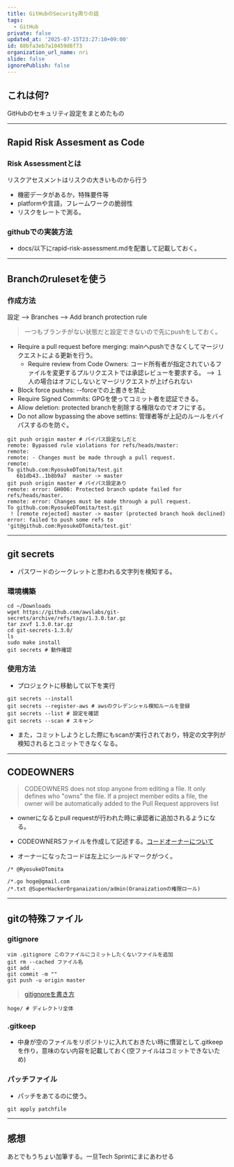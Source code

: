 ```yaml
---
title: GitHubのSecurity周りの話
tags:
  - GitHub
private: false
updated_at: '2025-07-15T23:27:10+09:00'
id: 88bfa3eb7a10459d6f73
organization_url_name: nri
slide: false
ignorePublish: false
---
```

## これは何?

GitHubのセキュリティ設定をまとめたもの

---


## Rapid Risk Assesment as Code

### Risk Assessmentとは
リスクアセスメントはリスクの大きいものから行う
- 機密データがあるか，特殊要件等
- platformや言語，フレームワークの脆弱性
- リスクをレートで測る。

### githubでの実装方法

- docs/以下にrapid-risk-assessment.mdを配置して記載しておく。

---


## Branchのrulesetを使う

### 作成方法
設定 --> Branches --> Add branch protection rule
> 一つもブランチがない状態だと設定できないので先にpushをしておく。
- Require a pull request before merging: mainへpushできなくしてマージリクエストによる更新を行う。
    - Require review from Code Owners: コード所有者が指定されているファイルを変更するプルリクエストでは承認レビューを要求する。 --> １人の場合はオフにしないとマージリクエストが上げられない
- Block force pushes: --forceでの上書きを禁止
- Require Signed Commits: GPGを使ってコミット者を認証できる。
- Allow deletion: protected branchを削除する権限なのでオフにする。
- Do not allow bypassing the above settins: 管理者等が上記のルールをバイパスするのを防ぐ。

```shell
git push origin master # バイパス設定なしだと
remote: Bypassed rule violations for refs/heads/master:
remote: 
remote: - Changes must be made through a pull request.
remote: 
To github.com:RyosukeDTomita/test.git
   6b1db43..1b8b9a7  master -> master
git push origin master # バイパス設定あり
remote: error: GH006: Protected branch update failed for refs/heads/master.
remote: error: Changes must be made through a pull request.
To github.com:RyosukeDTomita/test.git
 ! [remote rejected] master -> master (protected branch hook declined)
error: failed to push some refs to 'git@github.com:RyosukeDTomita/test.git'
```
******


## git secrets

- パスワードのシークレットと思われる文字列を検知する。

### 環境構築

```shell
cd ~/Downloads
wget https://github.com/awslabs/git-secrets/archive/refs/tags/1.3.0.tar.gz
tar zxvf 1.3.0.tar.gz
cd git-secrets-1.3.0/
ls
sudo make install
git secrets # 動作確認
```
### 使用方法
- プロジェクトに移動して以下を実行

```shell
git secrets --install
git secrets --register-aws # awsのクレデンシャル検知ルールを登録
git secrets --list # 設定を確認
git secrets --scan # スキャン
```
- また，コミットしようとした際にもscanが実行されており，特定の文字列が検知されるとコミットできなくなる。

---

## CODEOWNERS

> CODEOWNERS does not stop anyone from editing a file. It only defines who "owns" the file. If a project member edits a file, the owner will be automatically added to the Pull Request approvers list
- ownerになるとpull requestが行われた時に承認者に追加されるようになる。
- CODEOWNERSファイルを作成して記述する。[コードオーナーについて](https://docs.github.com/ja/repositories/managing-your-repositorys-settings-and-features/customizing-your-repository/about-code-owners)

- オーナーになったコードは左上にシールドマークがつく。

```
/* @RyosukeDTomita

/*.go hoge@gmail.com
/*.txt @SuperHackerOrganaization/admin(Oranaizationの権限ロール)
```

---


## gitの特殊ファイル

### gitignore

```shell
vim .gitignore このファイルにコミットしたくないファイルを追加
git rm --cached ファイル名
git add .
git commit -m ""
git push -u origin master
```

> [gitignoreを書き方](https://qiita.com/TaikiTkwkbysh/items/1a7d328922e9486a71a6)

```
hoge/ # ディレクトリ全体
```


### .gitkeep
- 中身が空のファイルをリポジトリに入れておきたい時に慣習として.gitkeepを作り，意味のない内容を記載しておく(空ファイルはコミットできないため)

### パッチファイル
- パッチをあてるのに使う。

```shell
git apply patchfile
```

---

## 感想

あとでもうちょい加筆する。一旦Tech Sprintにまにあわせる
